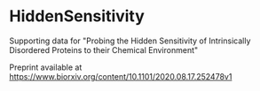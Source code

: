 # HiddenSensitivity
Supporting data for "Probing the Hidden Sensitivity of Intrinsically Disordered Proteins to their Chemical Environment"

Preprint available at https://www.biorxiv.org/content/10.1101/2020.08.17.252478v1
